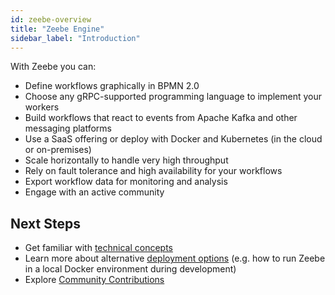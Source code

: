 ```yaml
---
id: zeebe-overview
title: "Zeebe Engine"
sidebar_label: "Introduction"
---
```


With Zeebe you can:

- Define workflows graphically in BPMN 2.0
- Choose any gRPC-supported programming language to implement your workers
- Build workflows that react to events from Apache Kafka and other messaging platforms
- Use a SaaS offering or deploy with Docker and Kubernetes (in the cloud or on-premises)
- Scale horizontally to handle very high throughput
- Rely on fault tolerance and high availability for your workflows
- Export workflow data for monitoring and analysis
- Engage with an active community

## Next Steps

- Get familiar with [technical concepts](technical-concepts/index.md)
- Learn more about alternative [deployment options](deployment-guide/index.md) (e.g. how to run Zeebe in a local Docker environment during development)
- Explore [Community Contributions](open-source/community-contributions.md)
